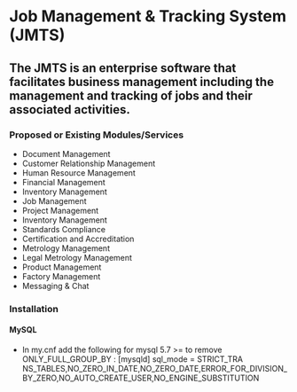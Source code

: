 # Job Management & Tracking System (JMTS)
## The JMTS is an enterprise software that facilitates business management including the management and tracking of jobs and their associated activities.
### Proposed or Existing Modules/Services
- Document Management
- Customer Relationship Management
- Human Resource Management
- Financial Management
- Inventory Management
- Job Management
- Project Management
- Inventory Management
- Standards Compliance
- Certification and Accreditation
- Metrology Management
- Legal Metrology Management
- Product Management
- Factory Management
- Messaging & Chat

### Installation
#### MySQL
- In my.cnf add the following for mysql 5.7 >= to remove ONLY_FULL_GROUP_BY : [mysqld] sql_mode = STRICT_TRA
NS_TABLES,NO_ZERO_IN_DATE,NO_ZERO_DATE,ERROR_FOR_DIVISION_BY_ZERO,NO_AUTO_CREATE_USER,NO_ENGINE_SUBSTITUTION
